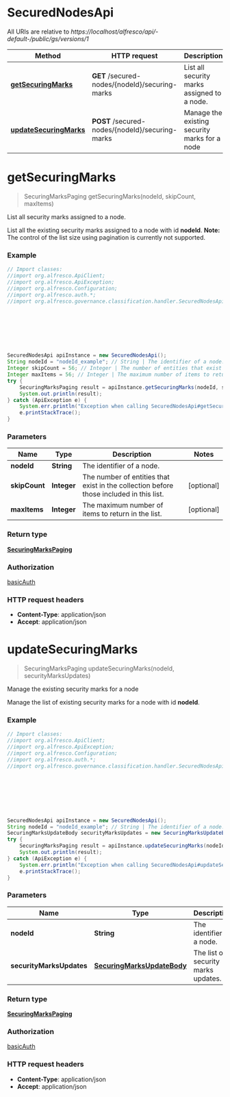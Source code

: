 # SecuredNodesApi

All URIs are relative to *https://localhost/alfresco/api/-default-/public/gs/versions/1*

Method | HTTP request | Description
------------- | ------------- | -------------
[**getSecuringMarks**](SecuredNodesApi.md#getSecuringMarks) | **GET** /secured-nodes/{nodeId}/securing-marks | List all security marks assigned to a node.
[**updateSecuringMarks**](SecuredNodesApi.md#updateSecuringMarks) | **POST** /secured-nodes/{nodeId}/securing-marks | Manage the existing security marks for a node


<a name="getSecuringMarks"></a>
# **getSecuringMarks**
> SecuringMarksPaging getSecuringMarks(nodeId, skipCount, maxItems)

List all security marks assigned to a node.

List all the existing security marks assigned to a node with id **nodeId**.  **Note:** The control of the list size using pagination is currently not supported. 

### Example
```java
// Import classes:
//import org.alfresco.ApiClient;
//import org.alfresco.ApiException;
//import org.alfresco.Configuration;
//import org.alfresco.auth.*;
//import org.alfresco.governance.classification.handler.SecuredNodesApi;








SecuredNodesApi apiInstance = new SecuredNodesApi();
String nodeId = "nodeId_example"; // String | The identifier of a node.
Integer skipCount = 56; // Integer | The number of entities that exist in the collection before those included in this list.
Integer maxItems = 56; // Integer | The maximum number of items to return in the list.
try {
    SecuringMarksPaging result = apiInstance.getSecuringMarks(nodeId, skipCount, maxItems);
    System.out.println(result);
} catch (ApiException e) {
    System.err.println("Exception when calling SecuredNodesApi#getSecuringMarks");
    e.printStackTrace();
}
```

### Parameters

Name | Type | Description  | Notes
------------- | ------------- | ------------- | -------------
 **nodeId** | **String**| The identifier of a node. |
 **skipCount** | **Integer**| The number of entities that exist in the collection before those included in this list. | [optional]
 **maxItems** | **Integer**| The maximum number of items to return in the list. | [optional]

### Return type

[**SecuringMarksPaging**](SecuringMarksPaging.md)

### Authorization

[basicAuth](../README.md#basicAuth)

### HTTP request headers

 - **Content-Type**: application/json
 - **Accept**: application/json

<a name="updateSecuringMarks"></a>
# **updateSecuringMarks**
> SecuringMarksPaging updateSecuringMarks(nodeId, securityMarksUpdates)

Manage the existing security marks for a node

Manage the list of existing security marks for a node with id **nodeId**.

### Example
```java
// Import classes:
//import org.alfresco.ApiClient;
//import org.alfresco.ApiException;
//import org.alfresco.Configuration;
//import org.alfresco.auth.*;
//import org.alfresco.governance.classification.handler.SecuredNodesApi;








SecuredNodesApi apiInstance = new SecuredNodesApi();
String nodeId = "nodeId_example"; // String | The identifier of a node.
SecuringMarksUpdateBody securityMarksUpdates = new SecuringMarksUpdateBody(); // SecuringMarksUpdateBody | The list of security marks updates.
try {
    SecuringMarksPaging result = apiInstance.updateSecuringMarks(nodeId, securityMarksUpdates);
    System.out.println(result);
} catch (ApiException e) {
    System.err.println("Exception when calling SecuredNodesApi#updateSecuringMarks");
    e.printStackTrace();
}
```

### Parameters

Name | Type | Description  | Notes
------------- | ------------- | ------------- | -------------
 **nodeId** | **String**| The identifier of a node. |
 **securityMarksUpdates** | [**SecuringMarksUpdateBody**](SecuringMarksUpdateBody.md)| The list of security marks updates. |

### Return type

[**SecuringMarksPaging**](SecuringMarksPaging.md)

### Authorization

[basicAuth](../README.md#basicAuth)

### HTTP request headers

 - **Content-Type**: application/json
 - **Accept**: application/json

